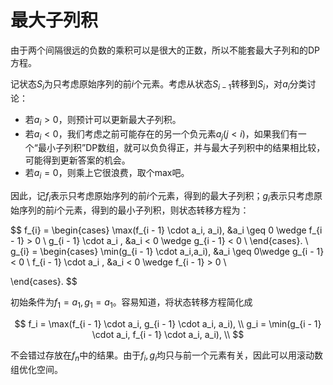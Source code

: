 # 最大子列积

由于两个间隔很远的负数的乘积可以是很大的正数，所以不能套最大子列和的DP方程。

记状态$S_i$为只考虑原始序列的前$i$个元素。考虑从状态$S_{i-1}$转移到$S_i$，对$a_i$分类讨论：

* 若$a_i > 0$，则预计可以更新最大子列积。
* 若$a_i < 0$，我们考虑之前可能存在的另一个负元素$a_j (j < i)$，如果我们有一个“最小子列积”DP数组，就可以负负得正，并与最大子列积中的结果相比较，可能得到更新答案的机会。
* 若$a_i = 0$，则乘上它很浪费，取个max吧。

因此，记$f_i$表示只考虑原始序列的前$i$个元素，得到的最大子列积；$g_i$表示只考虑原始序列的前$i$个元素，得到的最小子列积，则状态转移方程为：

$$
f_{i} = \begin{cases}
\max(f_{i - 1} \cdot a_i, a_i), &a_i \geq 0 \wedge f_{i - 1} > 0  \\
g_{i - 1} \cdot a_i , &a_i < 0 \wedge g_{i - 1} < 0 \\
\end{cases}.
\\
g_{i} = \begin{cases}
\min(g_{i - 1} \cdot a_i,a_i), &a_i \geq 0\wedge g_{i - 1} < 0   \\
f_{i - 1} \cdot a_i , &a_i < 0 \wedge f_{i - 1} > 0 \\

\end{cases}.
$$

初始条件为$f_1 = a_1, g_1 = a_1$。容易知道，将状态转移方程简化成

$$
f_i = \max(f_{i - 1} \cdot a_i, g_{i - 1} \cdot a_i, a_i), \\
g_i = \min(g_{i - 1} \cdot a_i, f_{i - 1} \cdot a_i, a_i), \\
$$

不会错过存放在$f_n$中的结果。由于$f_i, g_i$均只与前一个元素有关，因此可以用滚动数组优化空间。
